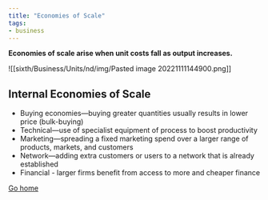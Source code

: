 ```yaml
---
title: "Economies of Scale"
tags:
- business
---
```


**Economies of scale arise when unit costs fall as output increases.**

![[sixth/Business/Units/nd/img/Pasted image 20221111144900.png]]

## Internal Economies of Scale

- Buying economies—buying greater quantities usually results in lower price (bulk-buying)
- Technical—use of specialist equipment of process to boost productivity
- Marketing—spreading a fixed marketing spend over a larger range of products, markets, and customers
- Network—adding extra customers or users to a network that is already established
- Financial - larger firms benefit from access to more and cheaper finance



[Go home](/)